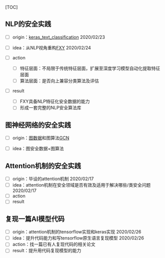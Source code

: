 

[TOC]



## NLP的安全实践

- [ ] origin：[keras_text_classification](https://github.com/stevewyl/keras_text_classification) 2020/02/23 

- [ ] idea：从NLP视角重构[FXY](https://github.com/404notf0und/FXY) 2020/02/24 

- [ ] action
  - [ ] 特征层面：不局限于传统特征层面，扩展至深度学习模型自动化提取特征层面
  - [ ] 算法层面：是否向上兼容分类算法及评估

- [ ] result
  - [ ] FXY具备NLP特征化安全数据的能力
  - [ ] 形成一套完整的NLP安全算法库

## 图神经网络的安全实践

- [ ] origin：[图数据](http://webber.tech/posts/%E5%9F%BA%E4%BA%8E%E5%9B%BE%E6%95%B0%E6%8D%AE%E7%9A%84%E4%BA%91%E4%B8%8ABOT%E5%9B%A2%E4%BC%99%E6%B7%B1%E5%BA%A6%E6%84%9F%E7%9F%A5/)和图算法[GCN](https://github.com/tkipf/gcn)

- [ ] idea：图安全数据+图算法

## Attention机制的安全实践

- [ ] origin：毕设的attention机制 2020/02/17
- [ ] idea：attention机制在安全领域是否有效及适用于解决哪些/类安全问题 2020/02/17
- [ ] action
- [ ] result

## 复现一篇AI模型代码

- [ ] origin：attention机制的tensorflow实现和keras实现 2020/02/26
- [ ] idea：提升代码能力和写tensorflow原生语言复现模型 2020/02/26
- [ ] action：找一篇已有人复现代码的相关论文
- [ ] result：提升用代码复现模型的能力